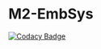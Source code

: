 # M2-EmbSys

[![Codacy Badge](https://api.codacy.com/project/badge/Grade/4766153ddaf84d46a1dccb9d106255f2)](https://app.codacy.com/gh/Sharan-1010/M2-EmbSys?utm_source=github.com&utm_medium=referral&utm_content=Sharan-1010/M2-EmbSys&utm_campaign=Badge_Grade_Settings)